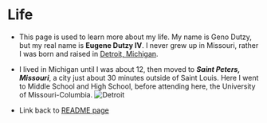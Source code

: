# Life 
 
 - This page is used to learn more about my life. My name is Geno Dutzy, but my real name is **Eugene Dutzy IV**. I never grew up in Missouri,
 rather I was born and raised in [Detroit, Michigan](https://en.wikipedia.org/wiki/Detroit).  
 
 - I lived in Michigan until I was about 12, then moved to **_Saint Peters, Missouri_**, a city just about 30 minutes outside of Saint Louis.
 Here I went to Middle School and High School, before attending here, the University of Missouri-Columbia. 
 ![Detroit](https://cdn.britannica.com/25/100325-050-82D6E189/Detroit-Michigan.jpg)
 
 - Link back to [README page](https://github.com/gjdb33/midterm_project.git)
